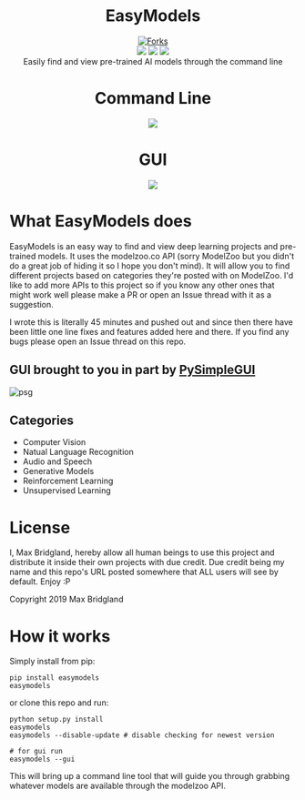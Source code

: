 <h1 align="center">EasyModels</h1>
<p align="center">
  <a href="https://discord.gg/7VN9VZe"><img src="https://steamcdn-a.akamaihd.net/steamcommunity/public/images/clans/27090541/8dd5c907f2a0eecb73dc6a4776fc9a25878ebcdd.png" alt="Forks"></a>
  </br>
  <img src="https://pepy.tech/badge/easymodels" />
  <img src="https://pepy.tech/badge/easymodels/week" />
  <img src="https://pepy.tech/badge/easymodels/month" />
  </br>Easily find and view pre-trained AI models through the command line
  <h1 align="center">Command Line</h1>
  <p align="center"><img src="https://github.com/M4cs/EasyModels/raw/master/easymodels.gif" /></p>
  <h1 align="center">GUI</h1>
  <p align="center"><img src="https://github.com/M4cs/EasyModels/raw/master/easymodels-gui.gif" /></p>
</p>

# What EasyModels does

EasyModels is an easy way to find and view deep learning projects and pre-trained models. It uses the modelzoo.co API (sorry ModelZoo but you didn't do a great job of hiding it so I hope you don't mind). It will allow you to find different projects based on categories they're posted with on ModelZoo. I'd like to add more APIs to this project so if you know any other ones that might work well please make a PR or open an Issue thread with it as a suggestion. 

I wrote this is literally 45 minutes and pushed out and since then there have been little one line fixes and features added here and there. If you find any bugs please open an Issue thread on this repo.

## GUI brought to you in part by [PySimpleGUI](https://github.com/PySimpleGUI/PySimpleGUI)
 ![psg](https://cdn.discordapp.com/emojis/575678912588283904.png?v=1)
## Categories

- Computer Vision
- Natual Language Recognition
- Audio and Speech
- Generative Models
- Reinforcement Learning
- Unsupervised Learning

# License

I, Max Bridgland, hereby allow all human beings to use this project and distribute it inside their own projects with due credit. Due credit being my name and this repo's URL posted somewhere that ALL users will see by default. Enjoy :P

Copyright 2019 Max Bridgland

# How it works


Simply install from pip:

```
pip install easymodels
easymodels
```

or clone this repo and run:
```
python setup.py install
easymodels
easymodels --disable-update # disable checking for newest version

# for gui run
easymodels --gui
```

This will bring up a command line tool that will guide you through grabbing whatever models are available through the modelzoo API.
